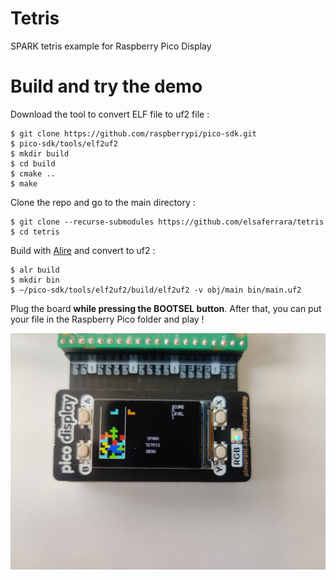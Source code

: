 # Tetris

SPARK tetris example for Raspberry Pico Display 

# Build and try the demo

Download the tool to convert ELF file to uf2 file :
```console
$ git clone https://github.com/raspberrypi/pico-sdk.git
$ pico-sdk/tools/elf2uf2
$ mkdir build
$ cd build
$ cmake ..
$ make
```

Clone the repo and go to the main directory :
```console
$ git clone --recurse-submodules https://github.com/elsaferrara/tetris
$ cd tetris
```

Build with [Alire](https://alire.ada.dev) and convert to uf2 :
```console
$ alr build
$ mkdir bin
$ ~/pico-sdk/tools/elf2uf2/build/elf2uf2 -v obj/main bin/main.uf2
```

Plug the board **while pressing the BOOTSEL button**. 
After that, you can put your file in the Raspberry Pico folder and play !


![image](demo.jpg)
